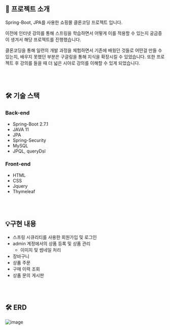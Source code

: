 ## 💁 프로젝트 소개

Spring-Boot, JPA를 사용한 쇼핑몰 클론코딩 프로젝트 입니다.

이전에 인터넷 강의를 통해 스프링을 학습하면서 어떻게 이를 적용할 수 있는지 궁금증이 생겨서 해당 프로젝트를 진행했습니다.

클론코딩을 통해 일련의 개발 과정을 체험하면서 기존에 배웠던 것들로 어떤걸 만들 수 있는지, 배우지 못했던 부분은 구글링을 통해 지식을 확장시킬 수 있었습니다. 또한 프로젝트 후 강의를 들을 때 더 넓은 시야로 강의를 이해할 수 있게 되었습니다.

<br><br>

## 🛠 기술 스택
### Back-end
* Spring-Boot 2.7.1
* JAVA 11
* JPA 
* Spring-Security
* MySQL
* JPQL, queryDsl


### Front-end
* HTML
* CSS
* Jquery
* Thymeleaf

<br><br>

## 💡구현 내용
* 스프링 시큐리티를 사용한 회원가입 및 로그인
* admin 계정에서의 상품 등록 및 상품 관리
  * 이미지 및 썸네일 처리  
* 장바구니
* 상품 주문
* 구매 이력 조회
* 상품 문의 게시판

<br><br>

## 🛠️ ERD
![image](https://github.com/dgjinsu/shop/assets/97269799/16f70e66-c531-4cb5-af40-c13be78c7ada)


